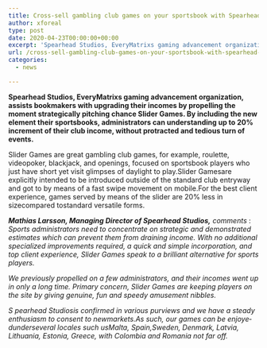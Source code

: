 ```yaml
---
title: Cross-sell gambling club games on your sportsbook with Spearhead s Slider Games
author: xforeal 
type: post
date: 2020-04-23T00:00:00+00:00
excerpt: 'Spearhead Studios, EveryMatrixs gaming advancement organization, assists bookmakers with improving their incomes by propelling the moment strategically pitching chance Slider Games '
url: /cross-sell-gambling-club-games-on-your-sportsbook-with-spearhead-s-slider-games/
categories:
  - news

---
```

**Spearhead Studios, EveryMatrixs gaming advancement organization, assists bookmakers with upgrading their incomes by propelling the moment strategically pitching chance Slider Games. By including the new element their sportsbooks, administrators can understanding up to 20&percnt; increment of their club income, without protracted and tedious turn of events.** 

Slider Games are great gambling club games, for example, roulette, videopoker, blackjack, and openings, focused on sportsbook players who just have short yet visit glimpses of daylight to play.Slider Gamesare explicitly intended to be introduced outside of the standard club entryway and got to by means of a fast swipe movement on mobile.For the best client experience, games served by means of the slider are 20&percnt; less in sizecompared tostandard versatile forms. 

**_Mathias Larsson, Managing Director of Spearhead Studios,_** _comments_ : _Sports administrators need to concentrate on strategic and demonstrated estimates which can prevent them from draining income. With no additional specialized improvements required, a quick and simple incorporation, and top client experience, Slider Games speak to a brilliant alternative for sports players._ 

_We previously propelled on a few administrators, and their incomes went up in only a long time. Primary concern, Slider Games are keeping players on the site by giving genuine, fun and speedy amusement nibbles._ 

_<span lang="EN-GB">S </span>_<span class="normaltextrun"><em><span lang="EN-GB">pearhead Studiosis confirmed in various purviews and we have a steady enthusiasm to consent to newmarkets.As such, our games can be enjoyedunderseveral locales such usMalta, Spain,Sweden, Denmark, Latvia, Lithuania, Estonia, Greece, with Colombia and Romania not far off. </span></em></span>